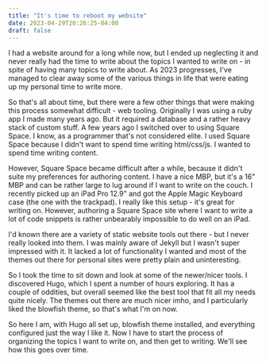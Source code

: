 ```yaml
---
title: "It's time to reboot my website"
date: 2023-04-29T20:26:25-04:00
draft: false
---
```


I had a website around for a long while now, but I ended up neglecting it and never really had the time to write about the topics I wanted to write on - in spite of having many topics to write about. As 2023 progresses, I've managed to clear away some of the various things in life that were eating up my personal time to write more.

So that's all about time, but there were a few other things that were making this process somewhat difficult - web tooling. Originally I was using a ruby app I made many years ago. But it required a database and a rather heavy stack of custom stuff. A few years ago I switched over to using Square Space. I know, as a programmer that's not considered elite. I used Square Space because I didn't want to spend time writing html/css/js. I wanted to spend time writing content.

However, Square Space became difficult after a while, because it didn't suite my preferences for authoring content. I have a nice MBP, but it's a 16" MBP and can be rather large to lug around if I want to write on the couch. I recently picked up an iPad Pro 12.9" and got the Apple Magic Keyboard case (the one with the trackpad). I really like this setup - it's great for writing on. However, authoring a Square Space site where I want to write a lot of code snippets is rather unbearably impossible to do well on an iPad.

I'd known there are a variety of static website tools out there - but I never really looked into them. I was mainly aware of Jekyll but I wasn't super impressed with it. It lacked a lot of functionality I wanted and most of the themes out there for personal sites were pretty plain and uninteresting.

So I took the time to sit down and look at some of the newer/nicer tools. I discovered Hugo, which I spent a number of hours exploring. It has a couple of oddities, but overall seemed like the best tool that fit all my needs quite nicely. The themes out there are much nicer imho, and I particularly liked the blowfish theme, so that's what I'm on now.

So here I am, with Hugo all set up, blowfish theme installed, and everything configured just the way I like it. Now I have to start the process of organizing the topics I want to write on, and then get to writing. We'll see how this goes over time.